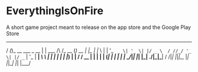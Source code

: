 # EverythingIsOnFire
A short game project meant to release on the app store and the Google Play Store


 __ _                 _                    _       _     _   
/ _(_)_ __ ___  _ __ | | ___    /\ /\_ __ (_) __ _| |__ | |_ 
\ \| | '_ ` _ \| '_ \| |/ _ \  / //_/ '_ \| |/ _` | '_ \| __|
_\ \ | | | | | | |_) | |  __/ / __ \| | | | | (_| | | | | |_ 
\__/_|_| |_| |_| .__/|_|\___| \/  \/|_| |_|_|\__, |_| |_|\__|
               |_|                           |___/           

